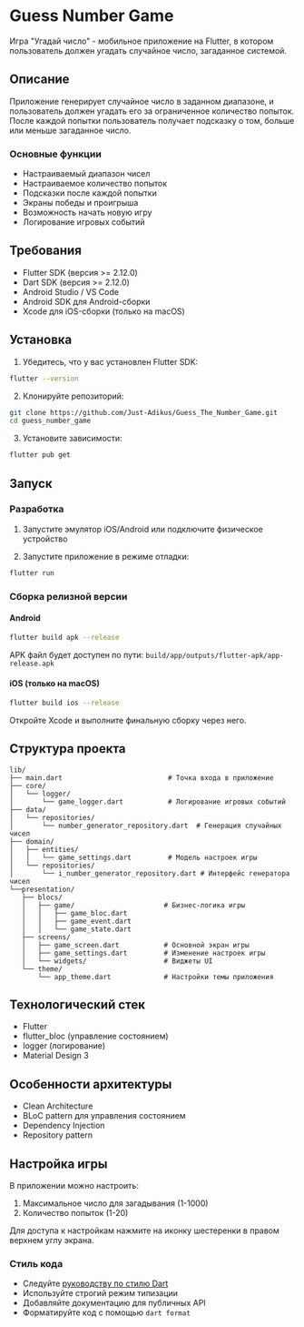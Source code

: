 # Guess Number Game

Игра "Угадай число" - мобильное приложение на Flutter, в котором пользователь должен угадать случайное число, загаданное системой.

## Описание

Приложение генерирует случайное число в заданном диапазоне, и пользователь должен угадать его за ограниченное количество попыток. После каждой попытки пользователь получает подсказку о том, больше или меньше загаданное число.

### Основные функции

- Настраиваемый диапазон чисел
- Настраиваемое количество попыток
- Подсказки после каждой попытки
- Экраны победы и проигрыша
- Возможность начать новую игру
- Логирование игровых событий

## Требования

- Flutter SDK (версия >= 2.12.0)
- Dart SDK (версия >= 2.12.0)
- Android Studio / VS Code
- Android SDK для Android-сборки
- Xcode для iOS-сборки (только на macOS)

## Установка

1. Убедитесь, что у вас установлен Flutter SDK:
```bash
flutter --version
```

2. Клонируйте репозиторий:
```bash
git clone https://github.com/Just-Adikus/Guess_The_Number_Game.git
cd guess_number_game
```

3. Установите зависимости:
```bash
flutter pub get
```

## Запуск

### Разработка

1. Запустите эмулятор iOS/Android или подключите физическое устройство

2. Запустите приложение в режиме отладки:
```bash
flutter run
```

### Сборка релизной версии

#### Android

```bash
flutter build apk --release
```
APK файл будет доступен по пути: `build/app/outputs/flutter-apk/app-release.apk`

#### iOS (только на macOS)

```bash
flutter build ios --release
```
Откройте Xcode и выполните финальную сборку через него.

## Структура проекта

```
lib/
├── main.dart                          # Точка входа в приложение
├── core/
│   └── logger/
│       └── game_logger.dart           # Логирование игровых событий
├── data/
│   └── repositories/
│       └── number_generator_repository.dart  # Генерация случайных чисел
├── domain/
│   ├── entities/
│   │   └── game_settings.dart         # Модель настроек игры
│   └── repositories/
│       └── i_number_generator_repository.dart # Интерфейс генератора чисел
└──presentation/
   ├── blocs/
   │   ├── game/                      # Бизнес-логика игры
   │   │   ├── game_bloc.dart
   │   │   ├── game_event.dart
   │   │   └── game_state.dart
   ├── screens/
   │   ├── game_screen.dart           # Основной экран игры
   │   ├── game_settings.dart         # Изменение настроек игры
   │   └── widgets/                   # Виджеты UI
   └── theme/
       └── app_theme.dart             # Настройки темы приложения

```

## Технологический стек

- Flutter
- flutter_bloc (управление состоянием)
- logger (логирование)
- Material Design 3

## Особенности архитектуры

- Clean Architecture
- BLoC pattern для управления состоянием
- Dependency Injection
- Repository pattern


## Настройка игры

В приложении можно настроить:
1. Максимальное число для загадывания (1-1000)
2. Количество попыток (1-20)

Для доступа к настройкам нажмите на иконку шестеренки в правом верхнем углу экрана.


### Стиль кода

- Следуйте [руководству по стилю Dart](https://dart.dev/guides/language/effective-dart/style)
- Используйте строгий режим типизации
- Добавляйте документацию для публичных API
- Форматируйте код с помощью `dart format`







